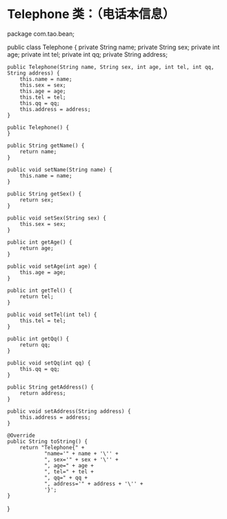 # Telephone 类：（电话本信息）
package com.tao.bean;

public class Telephone {
    private String name;
    private String sex;
    private int age;
    private int tel;
    private int qq;
    private String address;

    public Telephone(String name, String sex, int age, int tel, int qq, String address) {
        this.name = name;
        this.sex = sex;
        this.age = age;
        this.tel = tel;
        this.qq = qq;
        this.address = address;
    }

    public Telephone() {
    }

    public String getName() {
        return name;
    }

    public void setName(String name) {
        this.name = name;
    }

    public String getSex() {
        return sex;
    }

    public void setSex(String sex) {
        this.sex = sex;
    }

    public int getAge() {
        return age;
    }

    public void setAge(int age) {
        this.age = age;
    }

    public int getTel() {
        return tel;
    }

    public void setTel(int tel) {
        this.tel = tel;
    }

    public int getQq() {
        return qq;
    }

    public void setQq(int qq) {
        this.qq = qq;
    }

    public String getAddress() {
        return address;
    }

    public void setAddress(String address) {
        this.address = address;
    }

    @Override
    public String toString() {
        return "Telephone{" +
                "name='" + name + '\'' +
                ", sex='" + sex + '\'' +
                ", age=" + age +
                ", tel=" + tel +
                ", qq=" + qq +
                ", address='" + address + '\'' +
                '}';
    }
}
